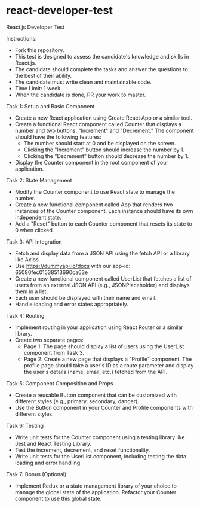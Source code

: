 # react-developer-test
React.js Developer Test

Instructions:

- Fork this repository.
- This test is designed to assess the candidate's knowledge and skills in React.js.
- The candidate should complete the tasks and answer the questions to the best of their ability.
- The candidate must write clean and maintainable code.
- Time Limit: 1 week.
- When the candidate is done, PR your work to master.

Task 1: Setup and Basic Component

- Create a new React application using Create React App or a similar tool.
- Create a functional React component called Counter that displays a number and two buttons: "Increment" and "Decrement." The component should have the following features:
  - The number should start at 0 and be displayed on the screen.
  - Clicking the "Increment" button should increase the number by 1.
  - Clicking the "Decrement" button should decrease the number by 1.
- Display the Counter component in the root component of your application.

Task 2: State Management

- Modify the Counter component to use React state to manage the number.
- Create a new functional component called App that renders two instances of the Counter component. Each instance should have its own independent state.
- Add a "Reset" button to each Counter component that resets its state to 0 when clicked.

Task 3: API Integration

- Fetch and display data from a JSON API using the fetch API or a library like Axios.
- Use https://dummyapi.io/docs with our app-id: 65080fec01538513690ca63e
- Create a new functional component called UserList that fetches a list of users from an external JSON API (e.g., JSONPlaceholder) and displays them in a list.
- Each user should be displayed with their name and email.
- Handle loading and error states appropriately.

Task 4: Routing

- Implement routing in your application using React Router or a similar library.
- Create two separate pages:
  - Page 1: The page should display a list of users using the UserList component from Task 3.
  - Page 2: Create a new page that displays a "Profile" component. The profile page should take a user's ID as a route parameter and display the user's details (name, email, etc.) fetched from the API.

Task 5: Component Composition and Props

- Create a reusable Button component that can be customized with different styles (e.g., primary, secondary, danger).
- Use the Button component in your Counter and Profile components with different styles.

Task 6: Testing

- Write unit tests for the Counter component using a testing library like Jest and React Testing Library.
- Test the increment, decrement, and reset functionality.
- Write unit tests for the UserList component, including testing the data loading and error handling.

Task 7: Bonus (Optional)

- Implement Redux or a state management library of your choice to manage the global state of the application. Refactor your Counter component to use this global state.


